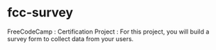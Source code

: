 # fcc-survey
FreeCodeCamp : Certification Project : For this project, you will build a survey form to collect data from your users.
